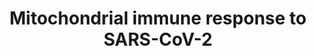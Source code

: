 ---
annotations:
- type: Disease Ontology
  value: severe acute respiratory syndrome
- type: Disease Ontology
  value: COVID-19
- type: Pathway Ontology
  value: disease pathway
- type: Pathway Ontology
  value: immune response pathway
authors:
- GabrielCouillaud
- Clairebillingsley
- Egonw
- Fehrhart
- Eweitz
- Finterly
- KJTLUC
description: SARS-CoV-2 mitochondrial immune response
last-edited: 2022-02-21
organisms:
- Homo sapiens
redirect_from:
- /index.php/Pathway:WP5038
- /instance/WP5038
schema-jsonld:
- '@context': https://schema.org/
  '@id': https://wikipathways.github.io/pathways/WP5038.html
  '@type': Dataset
  creator:
    '@type': Organization
    name: WikiPathways
  description: SARS-CoV-2 mitochondrial immune response
  keywords:
  - HSP90
  - TICAM1
  - ROS
  - Membrane Glycoprotein M
  - orf6
  - ''
  - TMEM173
  - ACE
  - orf9c
  - PHB2
  - PLpro
  - SARS-CoV-2 Angiotensin Pathway
  - Autophagy
  - Oxidative Stress Induced Senescence
  - Endocytosis
  - NFKB2
  - S1
  - nsp13
  - cGAS
  - Renin
  - TRAF6
  - DDX58
  - CTSL
  - Nucleoprotein N
  - IFN-I
  - ACE2
  - NDUFB9
  - PHB
  - IKBKE
  - NOX1
  - IRF3
  - Innate Immune Response
  - NFKB1
  - Envelope Protein E
  - IFIH1
  - AGT
  - ECSIT
  - TRAF3
  - NDUFAF1
  - angiotensin-(1-9)
  - TMPRSS2
  - angiotensin (1-7)
  - AGTR2
  - Interleukin-1 Induced Activation of NF-kappa-B
  - TLR3
  - nsp6
  - IRF7
  - Mitochondrial CIII assembly
  - angiotensin II
  - NLRX1
  - ACAD9
  - angiotensin I
  - cGAMP
  - Spike Glycoprotein S
  - Fusion
  - TLR7
  - TOMM70
  - BCS1L
  - nsp2
  - MAVS
  - ORF9b
  - AGTR1
  - S2
  - MAS1
  - 'Electron Transport Chain (OXPHOS) '
  - nsp7
  - TBK1
  license: CC0
  name: Mitochondrial immune response to SARS-CoV-2
seo: CreativeWork
title: Mitochondrial immune response to SARS-CoV-2
wpid: WP5038
---